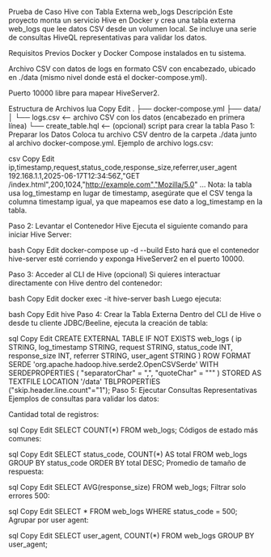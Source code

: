 Prueba de Caso Hive con Tabla Externa web_logs
Descripción
Este proyecto monta un servicio Hive en Docker y crea una tabla externa web_logs que lee datos CSV desde un volumen local. Se incluye una serie de consultas HiveQL representativas para validar los datos.

Requisitos Previos
Docker y Docker Compose instalados en tu sistema.

Archivo CSV con datos de logs en formato CSV con encabezado, ubicado en ./data (mismo nivel donde está el docker-compose.yml).

Puerto 10000 libre para mapear HiveServer2.

Estructura de Archivos
lua
Copy
Edit
.
├── docker-compose.yml
├── data/
│   └── logs.csv      <-- archivo CSV con los datos (encabezado en primera línea)
└── create_table.hql  <-- (opcional) script para crear la tabla
Paso 1: Preparar los Datos
Coloca tu archivo CSV dentro de la carpeta ./data junto al archivo docker-compose.yml.
Ejemplo de archivo logs.csv:

csv
Copy
Edit
ip,timestamp,request,status_code,response_size,referrer,user_agent
192.168.1.1,2025-06-17T12:34:56Z,"GET /index.html",200,1024,"http://example.com","Mozilla/5.0"
...
Nota: la tabla usa log_timestamp en lugar de timestamp, asegúrate que el CSV tenga la columna timestamp igual, ya que mapeamos ese dato a log_timestamp en la tabla.

Paso 2: Levantar el Contenedor Hive
Ejecuta el siguiente comando para iniciar Hive Server:

bash
Copy
Edit
docker-compose up -d --build
Esto hará que el contenedor hive-server esté corriendo y exponga HiveServer2 en el puerto 10000.

Paso 3: Acceder al CLI de Hive (opcional)
Si quieres interactuar directamente con Hive dentro del contenedor:

bash
Copy
Edit
docker exec -it hive-server bash
Luego ejecuta:

bash
Copy
Edit
hive
Paso 4: Crear la Tabla Externa
Dentro del CLI de Hive o desde tu cliente JDBC/Beeline, ejecuta la creación de tabla:

sql
Copy
Edit
CREATE EXTERNAL TABLE IF NOT EXISTS web_logs (
  ip STRING,
  log_timestamp STRING,
  request STRING,
  status_code INT,
  response_size INT,
  referrer STRING,
  user_agent STRING
)
ROW FORMAT SERDE 'org.apache.hadoop.hive.serde2.OpenCSVSerde'
WITH SERDEPROPERTIES (
  "separatorChar" = ",",
  "quoteChar"     = "\""
)
STORED AS TEXTFILE
LOCATION '/data'
TBLPROPERTIES ("skip.header.line.count"="1");
Paso 5: Ejecutar Consultas Representativas
Ejemplos de consultas para validar los datos:

Cantidad total de registros:

sql
Copy
Edit
SELECT COUNT(*) FROM web_logs;
Códigos de estado más comunes:

sql
Copy
Edit
SELECT status_code, COUNT(*) AS total FROM web_logs GROUP BY status_code ORDER BY total DESC;
Promedio de tamaño de respuesta:

sql
Copy
Edit
SELECT AVG(response_size) FROM web_logs;
Filtrar solo errores 500:

sql
Copy
Edit
SELECT * FROM web_logs WHERE status_code = 500;
Agrupar por user agent:

sql
Copy
Edit
SELECT user_agent, COUNT(*) FROM web_logs GROUP BY user_agent;
